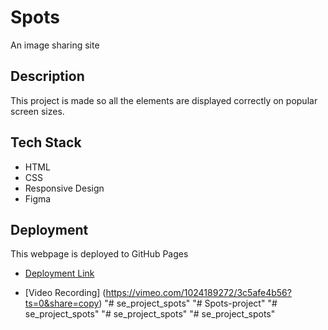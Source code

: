 # Spots

An image sharing site

## Description

This project is made so all the elements are displayed correctly on popular screen sizes.

## Tech Stack

- HTML
- CSS
- Responsive Design
- Figma

## Deployment

This webpage is deployed to GitHub Pages

- [Deployment Link](https://hamadrehman3.github.io/se_project_spots/)

- [Video Recording] (https://vimeo.com/1024189272/3c5afe4b56?ts=0&share=copy)
"# se_project_spots" 
"# Spots-project" 
"# se_project_spots" 
"# se_project_spots" 
"# se_project_spots" 
